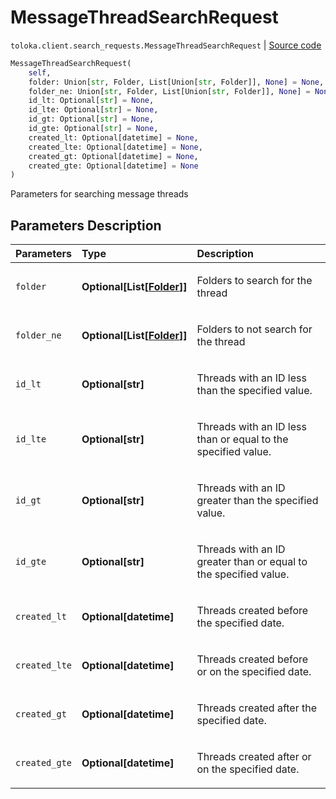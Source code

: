 # MessageThreadSearchRequest
`toloka.client.search_requests.MessageThreadSearchRequest` | [Source code](https://github.com/Toloka/toloka-kit/blob/v0.1.25/src/client/search_requests.py#L842)

```python
MessageThreadSearchRequest(
    self,
    folder: Union[str, Folder, List[Union[str, Folder]], None] = None,
    folder_ne: Union[str, Folder, List[Union[str, Folder]], None] = None,
    id_lt: Optional[str] = None,
    id_lte: Optional[str] = None,
    id_gt: Optional[str] = None,
    id_gte: Optional[str] = None,
    created_lt: Optional[datetime] = None,
    created_lte: Optional[datetime] = None,
    created_gt: Optional[datetime] = None,
    created_gte: Optional[datetime] = None
)
```

Parameters for searching message threads

## Parameters Description

| Parameters | Type | Description |
| :----------| :----| :-----------|
`folder`|**Optional\[List\[[Folder](toloka.client.message_thread.Folder.md)\]\]**|<p>Folders to search for the thread</p>
`folder_ne`|**Optional\[List\[[Folder](toloka.client.message_thread.Folder.md)\]\]**|<p>Folders to not search for the thread</p>
`id_lt`|**Optional\[str\]**|<p>Threads with an ID less than the specified value.</p>
`id_lte`|**Optional\[str\]**|<p>Threads with an ID less than or equal to the specified value.</p>
`id_gt`|**Optional\[str\]**|<p>Threads with an ID greater than the specified value.</p>
`id_gte`|**Optional\[str\]**|<p>Threads with an ID greater than or equal to the specified value.</p>
`created_lt`|**Optional\[datetime\]**|<p>Threads created before the specified date.</p>
`created_lte`|**Optional\[datetime\]**|<p>Threads created before or on the specified date.</p>
`created_gt`|**Optional\[datetime\]**|<p>Threads created after the specified date.</p>
`created_gte`|**Optional\[datetime\]**|<p>Threads created after or on the specified date.</p>
